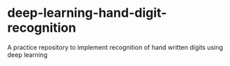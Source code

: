 # deep-learning-hand-digit-recognition
A practice repository to implement recognition of hand written digits using deep learning

